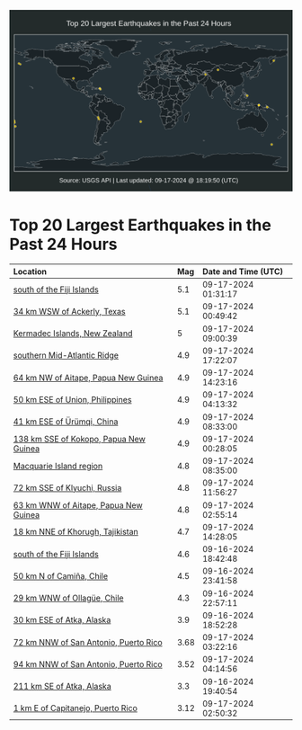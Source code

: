 ![Map](./map.png)

# Top 20 Largest Earthquakes in the Past 24 Hours

| Location | Mag | Date and Time (UTC) |
|:---|:---|:---|
| [south of the Fiji Islands](https://earthquake.usgs.gov/earthquakes/eventpage/us7000nedh) | 5.1 | 09-17-2024 01:31:17 |
| [34 km WSW of Ackerly, Texas](https://earthquake.usgs.gov/earthquakes/eventpage/tx2024shcj) | 5.1 | 09-17-2024 00:49:42 |
| [Kermadec Islands, New Zealand](https://earthquake.usgs.gov/earthquakes/eventpage/us7000neg5) | 5 | 09-17-2024 09:00:39 |
| [southern Mid-Atlantic Ridge](https://earthquake.usgs.gov/earthquakes/eventpage/us6000nsrp) | 4.9 | 09-17-2024 17:22:07 |
| [64 km NW of Aitape, Papua New Guinea](https://earthquake.usgs.gov/earthquakes/eventpage/us7000neh9) | 4.9 | 09-17-2024 14:23:16 |
| [50 km ESE of Union, Philippines](https://earthquake.usgs.gov/earthquakes/eventpage/us7000neel) | 4.9 | 09-17-2024 04:13:32 |
| [41 km ESE of Ürümqi, China](https://earthquake.usgs.gov/earthquakes/eventpage/us7000nefx) | 4.9 | 09-17-2024 08:33:00 |
| [138 km SSE of Kokopo, Papua New Guinea](https://earthquake.usgs.gov/earthquakes/eventpage/us7000necu) | 4.9 | 09-17-2024 00:28:05 |
| [Macquarie Island region](https://earthquake.usgs.gov/earthquakes/eventpage/us7000neg0) | 4.8 | 09-17-2024 08:35:00 |
| [72 km SSE of Klyuchi, Russia](https://earthquake.usgs.gov/earthquakes/eventpage/us7000negt) | 4.8 | 09-17-2024 11:56:27 |
| [63 km WNW of Aitape, Papua New Guinea](https://earthquake.usgs.gov/earthquakes/eventpage/us7000nee1) | 4.8 | 09-17-2024 02:55:14 |
| [18 km NNE of Khorugh, Tajikistan](https://earthquake.usgs.gov/earthquakes/eventpage/us7000neha) | 4.7 | 09-17-2024 14:28:05 |
| [south of the Fiji Islands](https://earthquake.usgs.gov/earthquakes/eventpage/us7000neat) | 4.6 | 09-16-2024 18:42:48 |
| [50 km N of Camiña, Chile](https://earthquake.usgs.gov/earthquakes/eventpage/us7000necn) | 4.5 | 09-16-2024 23:41:58 |
| [29 km WNW of Ollagüe, Chile](https://earthquake.usgs.gov/earthquakes/eventpage/us7000necd) | 4.3 | 09-16-2024 22:57:11 |
| [30 km ESE of Atka, Alaska](https://earthquake.usgs.gov/earthquakes/eventpage/us7000nebk) | 3.9 | 09-16-2024 18:52:28 |
| [72 km NNW of San Antonio, Puerto Rico](https://earthquake.usgs.gov/earthquakes/eventpage/pr2024261000) | 3.68 | 09-17-2024 03:22:16 |
| [94 km NNW of San Antonio, Puerto Rico](https://earthquake.usgs.gov/earthquakes/eventpage/pr2024261001) | 3.52 | 09-17-2024 04:14:56 |
| [211 km SE of Atka, Alaska](https://earthquake.usgs.gov/earthquakes/eventpage/us7000nebn) | 3.3 | 09-16-2024 19:40:54 |
| [1 km E of Capitanejo, Puerto Rico](https://earthquake.usgs.gov/earthquakes/eventpage/pr71460348) | 3.12 | 09-17-2024 02:50:32 |

